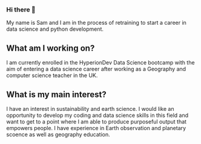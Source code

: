### Hi there 👋
My name is Sam and I am in the process of retraining to start a career in data science and python development.

## What am I working on? 
I am currently enrolled in the HyperionDev Data Science bootcamp with the aim of entering a data science career after working as a Geography and computer science teacher in the UK. 

## What is my main interest? 
I have an interest in sustainability and earth science. I would like an opportunity to develop my coding and data science skills in this field and want to get to a point where I am able to produce purposeful output that empowers people.
I have experience in Earth observation and planetary scoence as well as geography education. 
<!--
**S-Humble/S-Humble** is a ✨ _special_ ✨ repository because its `README.md` (this file) appears on your GitHub profile.

Here are some ideas to get you started:

- 🔭 I’m currently working on ...
- 🌱 I’m currently learning ...
- 👯 I’m looking to collaborate on ...
- 🤔 I’m looking for help with ...
- 💬 Ask me about ...
- 📫 How to reach me: ...
- 😄 Pronouns: ...
- ⚡ Fun fact: ...
-->
